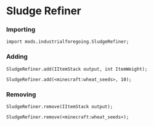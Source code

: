 # Sludge Refiner

### Importing

```
import mods.industrialforegoing.SludgeRefiner;
```

### Adding

```
SludgeRefiner.add(IItemStack output, int ItemWeight);

SludgeRefiner.add(<minecraft:wheat_seeds>, 10);
```

### Removing

```
SludgeRefiner.remove(IItemStack output);

SludgeRefiner.remove(<minecraft:wheat_seeds>);
```